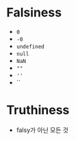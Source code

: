 # Falsiness

- `0`
- `-0`
- `undefined`
- `null`
- `NaN`
- `""`
- `''`
- ``

# Truthiness

- falsy가 아닌 모든 것
